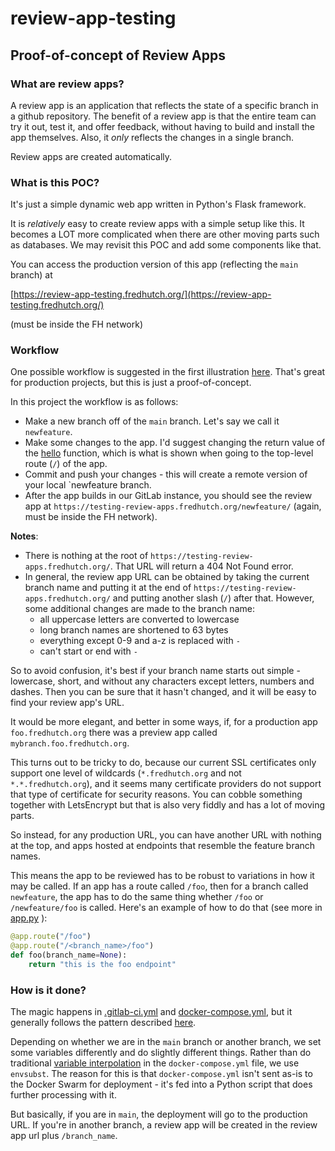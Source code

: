 # review-app-testing

## Proof-of-concept of Review Apps

### What are review apps?

A review app is an application that reflects the state of a specific branch in a github repository.
The benefit of a review app is that the entire team can try it out, test it, and offer feedback, without having to build and install the app themselves. Also, it *only* reflects the changes in a single branch. 

Review apps are created automatically. 

### What is this POC?

It's just a simple dynamic web app written in Python's Flask framework.

It is *relatively* easy to create review apps with a simple setup like this.
It becomes a LOT more complicated when there are other moving parts such as 
databases. We may revisit this POC and add some components like that.

You can access the production version of this app (reflecting the `main` branch) at

[https://review-app-testing.fredhutch.org/](https://review-app-testing.fredhutch.org/)

(must be inside the FH network)

### Workflow

One possible workflow is suggested in the first illustration [here](https://docs.gitlab.com/ee/ci/review_apps/).
That's great for production projects, but this is just a proof-of-concept. 

In this project the workflow is as follows:

* Make a new branch off of the `main` branch. Let's say we call it `newfeature`.
* Make some changes to the app. I'd suggest changing the return value of the
[hello](https://github.com/FredHutch/review-app-testing/blob/main/src/review_app_testing/app.py#L21) 
  function, which is what is shown when going to the top-level route (`/`) of the app.
* Commit and push your changes - this will create a remote version of your local `newfeature branch.
* After the app builds in our GitLab instance, you should see the review app at
  `https://testing-review-apps.fredhutch.org/newfeature/` (again, must be inside the FH network).

**Notes**:

* There is nothing at the root of `https://testing-review-apps.fredhutch.org/`. That URL will
  return a 404 Not Found error.
* In general, the review app URL can be obtained by taking the current branch name and putting it at the end of `https://testing-review-apps.fredhutch.org/` and putting another slash (`/`) after that. However, some additional changes are made to the branch name:
    * all uppercase letters are converted to lowercase
    * long branch names are shortened to 63 bytes
    * everything except 0-9 and a-z is replaced with `-`
    * can't start or end with `-`

So to avoid confusion, it's best if your branch name starts out simple - lowercase, short, and without any characters except letters, numbers and dashes. Then you can be sure that it hasn't changed, and it will be easy to find your review app's URL.

It would be more elegant, and better in some ways, if, for a production app `foo.fredhutch.org` there was a preview app called `mybranch.foo.fredhutch.org`. 

This turns out to be tricky to do, because our current
SSL certificates only support one level of wildcards (`*.fredhutch.org` and not `*.*.fredhutch.org`), and it seems many certificate providers do not support that type of certificate for security reasons. You can cobble something together with LetsEncrypt but that is also very fiddly and has a lot of moving parts.

So instead, for any production URL, you can have another URL with nothing at the top, and apps hosted at 
endpoints that resemble the feature branch names.

This means the app to be reviewed has to be robust to variations in how it may be called. 
If an app has a route called `/foo`, then for a branch called `newfeature`, the app has to do the 
same thing whether `/foo` or `/newfeature/foo` is called. Here's an example of how to do that (see more in 
[app.py](https://github.com/FredHutch/review-app-testing/blob/main/src/review_app_testing/app.py) ):

```python
@app.route("/foo")
@app.route("/<branch_name>/foo")
def foo(branch_name=None):
    return "this is the foo endpoint"
```

### How is it done?


The magic happens in [.gitlab-ci.yml](https://github.com/FredHutch/review-app-testing/blob/main/.gitlab-ci.yml) and [docker-compose.yml](https://github.com/FredHutch/review-app-testing/blob/main/docker-compose.yml), but it generally follows the pattern described [here](https://docs.gitlab.com/ee/ci/review_apps/).

Depending on whether we are in the `main` branch or another branch, we set some variables differently and do slightly different things. Rather than do traditional [variable interpolation](https://docs.docker.com/compose/compose-file/12-interpolation/) in the `docker-compose.yml` file, we use `envsubst`. The reason for this is that `docker-compose.yml` isn't sent as-is to the Docker Swarm for deployment - it's fed into a Python script that does further processing with it.

But basically, if you are in `main`, the deployment will go to the production URL. If you're in another branch, a review app will be created in the review app url plus `/branch_name`. 

